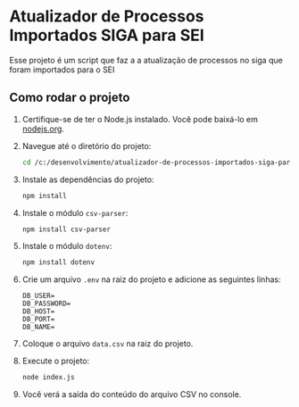 # Atualizador de Processos Importados SIGA para SEI
Esse projeto é um script que faz a a atualização de processos no siga que foram importados para o SEI

## Como rodar o projeto

1. Certifique-se de ter o Node.js instalado. Você pode baixá-lo em [nodejs.org](https://nodejs.org/).

2. Navegue até o diretório do projeto:
    ```sh
    cd /c:/desenvolvimento/atualizador-de-processos-importados-siga-para-sei
    ```

3. Instale as dependências do projeto:
    ```sh
    npm install
    ```

4. Instale o módulo `csv-parser`:
    ```sh
    npm install csv-parser
    ```

5. Instale o módulo `dotenv`:
    ```sh
    npm install dotenv
    ```

6. Crie um arquivo `.env` na raiz do projeto e adicione as seguintes linhas:
    ```dotenv
    DB_USER=
    DB_PASSWORD=
    DB_HOST=
    DB_PORT=
    DB_NAME=
    ```

7. Coloque o arquivo `data.csv` na raiz do projeto.

8. Execute o projeto:
    ```sh
    node index.js
    ```

9. Você verá a saída do conteúdo do arquivo CSV no console.

